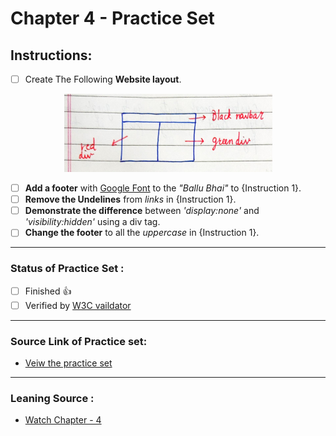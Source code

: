# Chapter 4 - Practice Set

## Instructions:

- [ ] Create The Following **Website layout**.
  
<div align="center">
    <img src="src/Q1.Website_Layout.PNG" alt="Practice Set Chapter - 4, Q1. Website Layout" />
</div>

- [ ] **Add a footer** with [Google Font](https://fonts.google.com/ "Goto Google Fonts") to the *"Ballu Bhai"* to {Instruction 1}.
- [ ] **Remove the Undelines** from *links* in {Instruction 1}.
- [ ] **Demonstrate the difference** between *'display:none'* and *'visibility:hidden'* using a div tag.
- [ ] **Change the footer** to all the *uppercase* in {Instruction 1}.

---

### Status of Practice Set :

- [ ] Finished :+1:
- [ ] Verified by [W3C vaildator ](https://validator.w3.org/#validate_by_upload "Goto W3c vaildator")

---

### Source Link of Practice set:

- [Veiw the practice set](https://drive.google.com/file/d/1ixsoDb8mCuIZWCHQyOb7jc735BDDsiHe/view "Goto Practice Set")

---
### Leaning Source :

- [Watch Chapter - 4](https://youtu.be/Edsxf_NBFrw?t=10160 "Goto CSS tutorial by CodeWithHarry")
